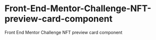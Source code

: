 # Front-End-Mentor-Challenge-NFT-preview-card-component
Front End Mentor Challenge NFT preview card component
